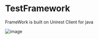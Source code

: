 # TestFramework
FrameWork is built on Unirest Client for java

![image](https://user-images.githubusercontent.com/4005851/162566095-809e99a5-86ec-42e1-b822-9add73dbd1e2.png)
